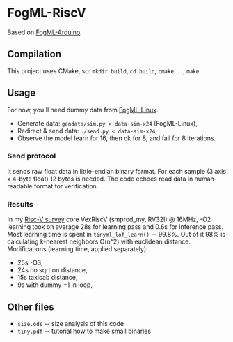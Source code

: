 # FogML-RiscV

Based on [FogML-Arduino](https://github.com/tszydlo/FogML-Arduino).

## Compilation
This project uses CMake, so: `mkdir build`, `cd build`, `cmake ..`, `make`

## Usage
For now, you'll need dummy data from [FogML-Linux](https://github.com/MrJake222/FogML-Linux/).
- Generate data: `gendata/sim.py > data-sim-x24` (FogML-Linux),
- Redirect & send data: `./send.py < data-sim-x24`,
- Observe the model learn for 16, then ok for 8, and fail for 8 iterations.

### Send protocol
It sends raw float data in little-endian binary format. For each sample (3 axis x 4-byte float)
12 bytes is needed. The code echoes read data in human-readable format for verification.

### Results
In my [Risc-V survey](https://github.com/MrJake222/riscv-ice40) core VexRiscV (smprod_my, RV32I) @ 16MHz, -O2
learning took on average 28s for learning pass and 0.6s for inference pass.
Most learning time is spent in `tinyml_lof_learn()` -- 99.8%.
Out of it 98% is calculating k-nearest neighbors O(n^2) with euclidean distance.
Modifications (learning time, applied separately):
- 25s -O3,
- 24s no sqrt on distance,
- 15s taxicab distance,
- 9s with dummy +1 in loop,


## Other files
- `size.ods` -- size analysis of this code
- `tiny.pdf` -- tutorial how to make small binaries
